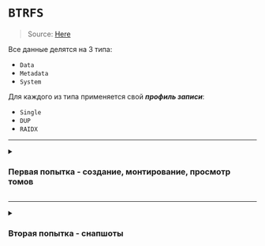 # `BTRFS`

> Source: [Here](https://habr.com/ru/companies/veeam/articles/458250/)

Все данные делятся на 3 типа:
 - `Data`
 - `Metadata`
 - `System` 

Для каждого из типа применяется свой ___профиль записи___:
 - `Single`
 - `DUP`
 - `RAIDX`

---

<details><summary>

### Первая попытка - создание, монтирование, просмотр томов

</summary>

> Source: [Here](https://fedoramagazine.org/working-with-btrfs-subvolumes/)

![alt text](/images/btrfs/btrfs-test1.png)

---

 - btrfs в `fstab`:
```config
# BTRFS
UUID=1c40a313-ec78-4987-bcae-19e9bdca7dff       /btrfs  btrfs   defaults        0       0
# SUBVOLUME
UUID=1c40a313-ec78-4987-bcae-19e9bdca7dff       /etc/static  btrfs   defaults,subvolid=261        0       0
```

 - Просмотр всех томов:
> `-o` - только вложенные тома
```bash
btrfs subvolumes list .
```

<details><summary>Пояснения по выводу:</summary>

```bash
root@debian:/btrfs$ btrfs subvolume list /etc/dirforsubsub 
ID 261 gen 24 top level 5 path dll
ID 262 gen 22 top level 261 path dll/subsub
root@debian:/btrfs$ mount -o subvolid=262 /dev/sdb1 /etc/dirforsubsub/
root@debian:/btrfs$ 
```
 - `ID` - идишник каждого сабволюма, по нему можно также монтировать
 - `gen` - версия/поколение сабволюма, служебное и я в это не вдавался
 - `level` - `ID` родительского тома (сам корневой раздел (который на `/dev/sdb1`) всегда имеет ID = 5, то есть по факту тоже является сабволюмом, но нигде это не афишируется)

</details>

<details>
<summary>Нюансы, детали:</summary>
<br>

> При работе с подтомами (монтирование, удаление и тп) стоит понимать, что это не просто директории, а именно подтома. Их также можно монтировать, бэкапить и тп. Поэтому в командах, в которых идет обращение к `subvolume` мы пишем именно его название, а не просто путь к нему. Если же это вложенный subvolume - то пишем родительский, а после дочерний subvolume. Хорошо это объясняется тем, что вместо имени подтома мы можем написать просто его `id`.


</details>
</details>

---

<details><summary>

### Вторая попытка - снапшоты

</summary>

 - Снапшот - такой же подтом.
 - Можно использовать как замену хардлинкам.
 - Не просто копирует файлы, а ТОЛЬКО ИЗМЕНЕНИЯ. По итогу экономит место.
 - Бэкапятся только файлы/директории. Все вложенные тома - ___игнорируются.___
 - `compsize .` (из btrfs-compsize) - покажет, сколько занято реально/сколько заняло бы при простом копировании.

<details><summary><b>Нюанс - снапшот только для чтения</b></summary>
Сохранять снапшот на один и тот же диск не всегда целесообразно. Чтобы его забэкапить на другой диск, нужно использовать такую конструкцию:

```bash
# Сделать снапшот на диске в RO
btrfs subvolume snapshot -r org snp-ro
# Отправить снапшот на другой диск
btrfs send snp-ro | btrfs recieve /backup-drive/
```
</details><br>

---

<details><summary>Создать снапшот:</summary>

> `-r` - снапшот только для чтения.
```bash
btrfs subvolume snapshot org snp-1
```
</details>


<details><summary>

Отправить снапшот в файл:
</summary>

```bash
btrfs send snp-ro -f /some/path/snp-ro.btrfs
```
</details>


<details><summary>

Отправить только изменения между томами (актуально при отправке на другой диск/в файл):
</summary>

```bash
# Другой диск
btrfs send -p snp-1-ro snp-2-ro | btrfs recieve /backup-drive/
# Файл
btrfs send -p snp-1-ro snp-2-ro -f /some/path/snp-34-diff.btrfs
```
</details>



<details><summary>

Восстановить из снапшота:
</summary>

1. ___Если снапшот на другом диске___ - ПЕРЕЙТИ В НЕГО, отправить на основную ФС (будь то `/` или `/btrfs`, как в данном случае):
```bash
cd /backup-drive
btrfs send snp-ro | btrfs recieve /btrfs/
```
2. Скопировать снапшот вместо изначального тома:
```bash
btrfs subvolume snapshot snp-ro org
```
</details>

<details><summary>

Восстановить из снапшота (файла):
</summary>

1. Скопировать том из образа:
```bash
btrfs receive -f /backup-drive/snp-ro.btrfs
```

2. Скопировать снапшот вместо изначального тома:
```bash
btrfs subvolume snapshot snp-ro org
```
</details>

</details>